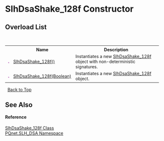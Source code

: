 # SlhDsaShake_128f Constructor 
 


## Overload List
&nbsp;<table><tr><th></th><th>Name</th><th>Description</th></tr><tr><td>![Public method](media/pubmethod.gif "Public method")</td><td><a href="dce6d7e6-2ce3-29fa-4f37-c3c1b5135957.md">SlhDsaShake_128f()</a></td><td>
Instantiates a new <a href="928e83af-fc1d-b80c-10b6-d071ce8adb53.md">SlhDsaShake_128f</a> object with non-deterministic signatures.</td></tr><tr><td>![Public method](media/pubmethod.gif "Public method")</td><td><a href="65320b66-6ba4-d7e9-da1d-fdf4d4202bcd.md">SlhDsaShake_128f(Boolean)</a></td><td>
Instantiates a new <a href="928e83af-fc1d-b80c-10b6-d071ce8adb53.md">SlhDsaShake_128f</a> object.</td></tr></table>&nbsp;
<a href="#slhdsashake_128f-constructor">Back to Top</a>

## See Also


#### Reference
<a href="928e83af-fc1d-b80c-10b6-d071ce8adb53.md">SlhDsaShake_128f Class</a><br /><a href="5a51e981-67fd-0177-2098-034d6071509d.md">PQnet.SLH_DSA Namespace</a><br />